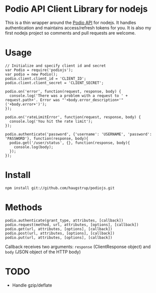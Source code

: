 # Podio API Client Library for nodejs
This is a thin wrapper around the [Podio API](https://developers.podio.com/) for nodejs. It handles authentication and maintains access/refresh tokens for you. It is also my first nodejs project so comments and pull requests are welcome.

# Usage

    // Initialize and specify client id and secret
    var Podio = require('podiojs');
    var podio = new Podio();
    podio.client.client_id = 'CLIENT_ID';
    podio.client.client_secret = 'CLIENT_SECRET';

    podio.on('error', function(request, response, body) {
      console.log('There was a problem with a request to ' + request.path+'. Error was "'+body.error_description+'" ('+body.error+')');
    });

    podio.on('rateLimitError', function(request, response, body) {
      console.log('You hit the rate limit');
    });

    podio.authenticate('password', {'username': 'USERNAME', 'password': 'PASSWORD'}, function(response, body){
      podio.get('/user/status', {}, function(response, body){
        console.log(body);
      });
    });

# Install

  	npm install git://github.com/haugstrup/podiojs.git

# Methods

  	podio.authenticate(grant_type, attributes, [callback])
  	podio.request(method, url, attributes, [options], [callback])
  	podio.get(url, attributes, [options], [callback])
  	podio.post(url, attributes, [options], [callback])
  	podio.put(url, attributes, [options], [callback])

Callback receives two arguments: `response` (ClientResponse object) and `body` (JSON object of the HTTP body)

# TODO

* Handle gzip/deflate
